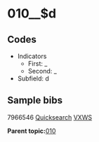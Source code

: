 # 010\_\_$d

## Codes

-   Indicators
    -   First: \_
    -   Second: \_
-   Subfield: d

## Sample bibs

7966546 [Quicksearch](https://search.library.yale.edu/catalog/7966546) [VXWS](http://prodorbis.library.yale.edu:7014/vxws/GetHoldingsService?bibId=7966546)

**Parent topic:**[010](../../tags/010/010.md)

